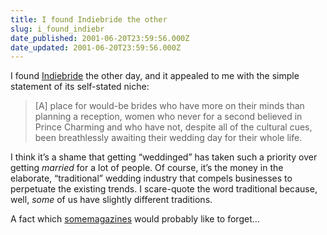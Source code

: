```yaml
---
title: I found Indiebride the other
slug: i_found_indiebr
date_published: 2001-06-20T23:59:56.000Z
date_updated: 2001-06-20T23:59:56.000Z
---
```


I found [Indiebride](http://www.indiebride.com/) the other day, and it appealed to me with the simple statement of its self-stated niche:

> [A] place for would-be brides who have more on their minds than planning a reception, women who never for a second believed in Prince Charming and who have not, despite all of the cultural cues, been breathlessly awaiting their wedding day for their whole life.

I think it’s a shame that getting “weddinged” has taken such a priority over getting *married* for a lot of people. Of course, it’s the money in the elaborate, “traditional” wedding industry that compels businesses to perpetuate the existing trends. I scare-quote the word traditional because, well, *some* of us have slightly different traditions.

A fact which [some](http://www.brides.com/)[magazines](http://www.modernbride.com/) would probably like to forget…
